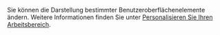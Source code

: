 Sie können die Darstellung bestimmter Benutzeroberflächenelemente ändern. Weitere Informationen finden Sie unter [Personalisieren Sie Ihren Arbeitsbereich](../ui-personalization-user.md).

